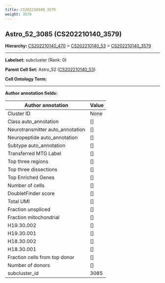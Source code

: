 ```yaml
---
title: CS202210140_3579
weight: 3579
---
```

## Astro_52_3085 (CS202210140_3579)
<b>Hierarchy: </b>
[CS202210140_470](https://purl.brain-bican.org/taxonomy/CS202210140#CS202210140_470) >
[CS202210140_53](https://purl.brain-bican.org/taxonomy/CS202210140#CS202210140_53) >
[CS202210140_3579](https://purl.brain-bican.org/taxonomy/CS202210140#CS202210140_3579)

---


**Labelset:** subcluster (Rank: 0)

**Parent Cell Set:** Astro_52 ([CS202210140_53](https://purl.brain-bican.org/taxonomy/CS202210140#CS202210140_53))



**Cell Ontology Term:** 

[MARKER GENES.]: #


---

[TRANSFERRED ANNOTATIONS.]: #


[AUTHOR ANNOTATION FIELDS.]: #


**Author annotation fields:**

| Author annotation | Value |
|-------------------|-------|
|Cluster ID|None|
|Class auto_annotation|[]|
|Neurotransmitter auto_annotation|[]|
|Neuropeptide auto_annotation|[]|
|Subtype auto_annotation|[]|
|Transferred MTG Label|[]|
|Top three regions|[]|
|Top three dissections|[]|
|Top Enriched Genes|[]|
|Number of cells|[]|
|DoubletFinder score|[]|
|Total UMI|[]|
|Fraction unspliced|[]|
|Fraction mitochondrial|[]|
|H19.30.002|[]|
|H19.30.001|[]|
|H18.30.002|[]|
|H18.30.001|[]|
|Fraction cells from top donor|[]|
|Number of donors|[]|
|subcluster_id|3085|
